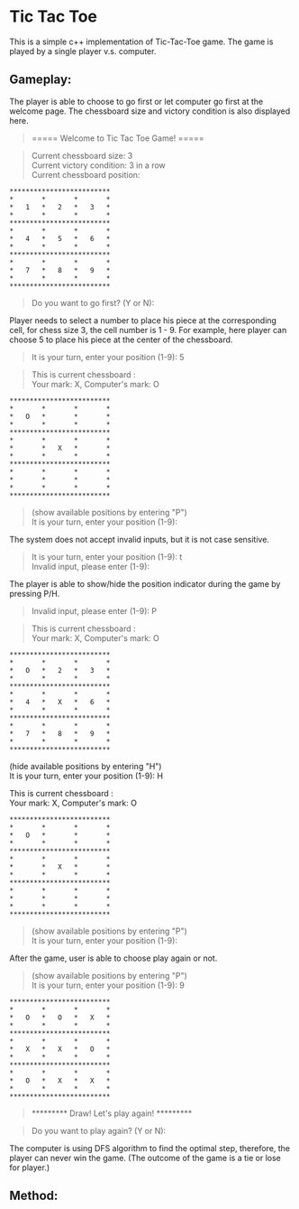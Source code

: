 # Tic Tac Toe

This is a simple c++ implementation of Tic-Tac-Toe game. The game is played by a single player v.s. computer.

## Gameplay:

The player is able to choose to go first or let computer go first at the welcome page.
The chessboard size and victory condition is also displayed here.

>===== Welcome to Tic Tac Toe Game! =====

>Current chessboard size: 3<br/>
>Current victory condition: 3 in a row<br/>
>Current chessboard position:<br/>

	*************************
	*       *       *       *
	*   1   *   2   *   3   *
	*       *       *       *
	*************************
	*       *       *       *
	*   4   *   5   *   6   *
	*       *       *       *
	*************************
	*       *       *       *
	*   7   *   8   *   9   *
	*       *       *       *
	*************************

>Do you want to go first? (Y or N):<br/>

Player needs to select a number to place his piece at the corresponding cell, for chess size 3, the cell number is 1 - 9.
For example, here player can choose 5 to place his piece at the center of the chessboard.


>It is your turn, enter your position (1-9): 5

>This is current chessboard :<br/>
>Your mark: X,  Computer's mark: O

	*************************
	*       *       *       *
	*   O   *       *       *
	*       *       *       *
	*************************
	*       *       *       *
	*       *   X   *       *
	*       *       *       *
	*************************
	*       *       *       *
	*       *       *       *
	*       *       *       *
	*************************

>(show available positions by entering "P")<br/>
>It is your turn, enter your position (1-9):

The system does not accept invalid inputs, but it is not case sensitive.

>It is your turn, enter your position (1-9): t<br/>
>Invalid input, please enter (1-9): 

The player is able to show/hide the position indicator during the game by pressing P/H.

>Invalid input, please enter (1-9): P

>This is current chessboard :<br/>
>Your mark: X,  Computer's mark: O

	*************************
	*       *       *       *
	*   O   *   2   *   3   *
	*       *       *       *
	*************************
	*       *       *       *
	*   4   *   X   *   6   *
	*       *       *       *
	*************************
	*       *       *       *
	*   7   *   8   *   9   *
	*       *       *       *
	*************************

(hide available positions by entering "H")<br/>
It is your turn, enter your position (1-9): H

This is current chessboard :<br/>
Your mark: X,  Computer's mark: O

	*************************
	*       *       *       *
	*   O   *       *       *
	*       *       *       *
	*************************
	*       *       *       *
	*       *   X   *       *
	*       *       *       *
	*************************
	*       *       *       *
	*       *       *       *
	*       *       *       *
	*************************

>(show available positions by entering "P")<br/>
>It is your turn, enter your position (1-9):

After the game, user is able to choose play again or not.

>(show available positions by entering "P")<br/>
>It is your turn, enter your position (1-9): 9

	*************************
	*       *       *       *
	*   O   *   O   *   X   *
	*       *       *       *
	*************************
	*       *       *       *
	*   X   *   X   *   O   *
	*       *       *       *
	*************************
	*       *       *       *
	*   O   *   X   *   X   *
	*       *       *       *
	*************************

>\*\*\*\*\*\*\*\*\* Draw! Let's play again! \*\*\*\*\*\*\*\*\*


>Do you want to play again? (Y or N):

The computer is using DFS algorithm to find the optimal step, therefore, the player can never win the game. (The outcome of the game is a tie or lose for player.)

## Method:
